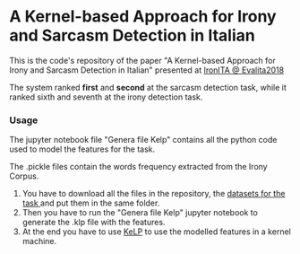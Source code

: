 # A Kernel-based Approach for Irony and Sarcasm Detection in Italian

This is the code's repository of the paper "A Kernel-based Approach for Irony and Sarcasm Detection in Italian" presented at <a href="http://www.di.unito.it/~tutreeb/ironita-evalita18/">IronITA @ Evalita2018</a>

The system ranked **first** and **second** at the sarcasm detection task, while it ranked sixth and seventh at the irony detection task.

### Usage
The jupyter notebook file "Genera file Kelp" contains all the python code used to model the features for the task.

The .pickle files contain the words frequency extracted from the Irony Corpus.

1. You have to download all the files in the repository, the <a href="http://www.di.unito.it/~tutreeb/ironita-evalita18/data.html">datasets for the task </a> and put them in the same folder.
2. Then you have to run the "Genera file Kelp" jupyter notebook to generate the .klp file with the features.
3. At the end you have to use <a href="http://www.kelp-ml.org/">KeLP</a> to use the modelled features in a kernel machine.
